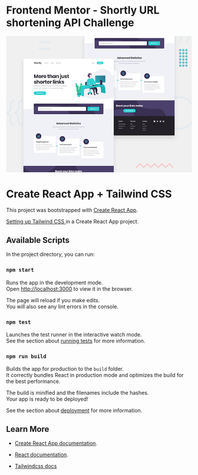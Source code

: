 # Frontend Mentor - Shortly URL shortening API Challenge

![Design preview for the Shortly URL shortening API coding challenge](./src/design/desktop-preview.jpg)

# Create React App + Tailwind CSS

This project was bootstrapped with [Create React App](https://github.com/facebook/create-react-app).

[Setting up Tailwind CSS ](https://tailwindcss.com/docs/guides/create-react-app) in a Create React App project.

## Available Scripts

In the project directory, you can run:

### `npm start`

Runs the app in the development mode.\
Open [http://localhost:3000](http://localhost:3000) to view it in the browser.

The page will reload if you make edits.\
You will also see any lint errors in the console.

### `npm test`

Launches the test runner in the interactive watch mode.\
See the section about [running tests](https://facebook.github.io/create-react-app/docs/running-tests) for more information.

### `npm run build`

Builds the app for production to the `build` folder.\
It correctly bundles React in production mode and optimizes the build for the best performance.

The build is minified and the filenames include the hashes.\
Your app is ready to be deployed!

See the section about [deployment](https://facebook.github.io/create-react-app/docs/deployment) for more information.

## Learn More

- [Create React App documentation](https://facebook.github.io/create-react-app/docs/getting-started).

- [React documentation](https://reactjs.org/).
- [Tailwindcss docs](https://tailwindcss.com/)
